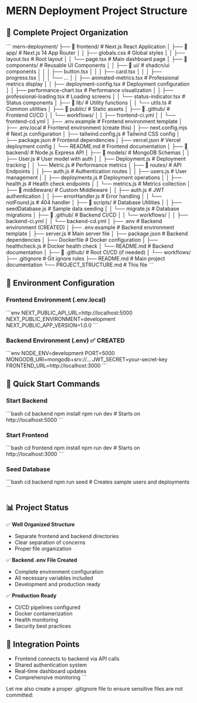 # MERN Deployment Project Structure

## 📁 Complete Project Organization

\`\`\`
mern-deployment/
├── 📁 frontend/                    # Next.js React Application
│   ├── 📁 app/                    # Next.js 14 App Router
│   │   ├── globals.css            # Global styles
│   │   ├── layout.tsx             # Root layout
│   │   └── page.tsx               # Main dashboard page
│   ├── 📁 components/             # Reusable UI Components
│   │   ├── 📁 ui/                 # shadcn/ui components
│   │   │   ├── button.tsx
│   │   │   ├── card.tsx
│   │   │   ├── progress.tsx
│   │   │   └── ...
│   │   ├── animated-metrics.tsx   # Professional metrics display
│   │   ├── deployment-config.tsx  # Deployment configuration
│   │   ├── performance-chart.tsx  # Performance visualization
│   │   ├── professional-loading.tsx # Loading screens
│   │   └── status-indicator.tsx   # Status components
│   ├── 📁 lib/                    # Utility functions
│   │   └── utils.ts               # Common utilities
│   ├── 📁 public/                 # Static assets
│   ├── 📁 .github/                # Frontend CI/CD
│   │   └── workflows/
│   │       ├── frontend-ci.yml
│   │       └── frontend-cd.yml
│   ├── .env.example               # Frontend environment template
│   ├── .env.local                 # Frontend environment (create this)
│   ├── next.config.mjs            # Next.js configuration
│   ├── tailwind.config.js         # Tailwind CSS config
│   ├── package.json               # Frontend dependencies
│   ├── vercel.json                # Vercel deployment config
│   └── README.md                  # Frontend documentation
│
├── 📁 backend/                     # Node.js Express API
│   ├── 📁 models/                 # MongoDB Schemas
│   │   ├── User.js                # User model with auth
│   │   ├── Deployment.js          # Deployment tracking
│   │   └── Metric.js              # Performance metrics
│   ├── 📁 routes/                 # API Endpoints
│   │   ├── auth.js                # Authentication routes
│   │   ├── users.js               # User management
│   │   ├── deployments.js         # Deployment operations
│   │   ├── health.js              # Health check endpoints
│   │   └── metrics.js             # Metrics collection
│   ├── 📁 middleware/             # Custom Middleware
│   │   ├── auth.js                # JWT authentication
│   │   ├── errorHandler.js        # Error handling
│   │   └── notFound.js            # 404 handler
│   ├── 📁 scripts/                # Database Utilities
│   │   ├── seedDatabase.js        # Sample data seeding
│   │   └── migrate.js             # Database migrations
│   ├── 📁 .github/                # Backend CI/CD
│   │   └── workflows/
│   │       ├── backend-ci.yml
│   │       └── backend-cd.yml
│   ├── .env                       # Backend environment (CREATED)
│   ├── .env.example               # Backend environment template
│   ├── server.js                  # Main server file
│   ├── package.json               # Backend dependencies
│   ├── Dockerfile                 # Docker configuration
│   ├── healthcheck.js             # Docker health check
│   └── README.md                  # Backend documentation
│
├── 📁 .github/                     # Root CI/CD (if needed)
│   └── workflows/
├── .gitignore                     # Git ignore rules
├── README.md                      # Main project documentation
└── PROJECT_STRUCTURE.md          # This file
\`\`\`

## 🔧 Environment Configuration

### Frontend Environment (.env.local)
\`\`\`env
NEXT_PUBLIC_API_URL=http://localhost:5000
NEXT_PUBLIC_ENVIRONMENT=development
NEXT_PUBLIC_APP_VERSION=1.0.0
\`\`\`

### Backend Environment (.env) ✅ CREATED
\`\`\`env
NODE_ENV=development
PORT=5000
MONGODB_URI=mongodb+srv://...
JWT_SECRET=your-secret-key
FRONTEND_URL=http://localhost:3000
\`\`\`

## 🚀 Quick Start Commands

### Start Backend
\`\`\`bash
cd backend
npm install
npm run dev    # Starts on http://localhost:5000
\`\`\`

### Start Frontend
\`\`\`bash
cd frontend
npm install
npm run dev    # Starts on http://localhost:3000
\`\`\`

### Seed Database
\`\`\`bash
cd backend
npm run seed   # Creates sample users and deployments
\`\`\`

## 📊 Project Status

✅ **Well Organized Structure**
- Separate frontend and backend directories
- Clear separation of concerns
- Proper file organization

✅ **Backend .env File Created**
- Complete environment configuration
- All necessary variables included
- Development and production ready

✅ **Production Ready**
- CI/CD pipelines configured
- Docker containerization
- Health monitoring
- Security best practices

## 🔗 Integration Points

- Frontend connects to backend via API calls
- Shared authentication system
- Real-time dashboard updates
- Comprehensive monitoring
\`\`\`

Let me also create a proper .gitignore file to ensure sensitive files are not committed:
